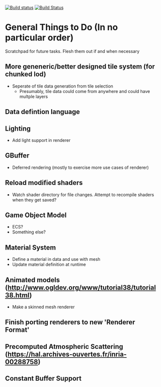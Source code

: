 [![Build status](https://ci.appveyor.com/api/projects/status/997pes24nuhua6g2?svg=true)](https://ci.appveyor.com/project/jarveson/planet)
[![Build Status](https://travis-ci.org/dirtystudios/planet.svg?branch=master)](https://travis-ci.org/dirtystudios/planet)

# General Things to Do (In no particular order)
Scratchpad for future tasks. Flesh them out if and when necessary

## More geneneric/better designed tile system (for chunked lod)
- Seperate of tile data generation from tile selection
    - Presumably, tile data could come from anywhere and could have multple layers

## Data defintion language

## Lighting
- Add light support in renderer

## GBuffer
- Deferred rendering (mostly to exercise more use cases of renderer)

## Reload modified shaders
- Watch shader directory for file changes. Attempt to recompile shaders when they get saved?

## Game Object Model
- ECS?
- Something else?

## Material System
- Define a material in data and use with mesh
- Update material definition at runtime

## Animated models (http://www.ogldev.org/www/tutorial38/tutorial38.html)
- Make a skinned mesh renderer

## Finish porting renderers to new 'Renderer Format'

## Precomputed Atmospheric Scattering (https://hal.archives-ouvertes.fr/inria-00288758)

## Constant Buffer Support